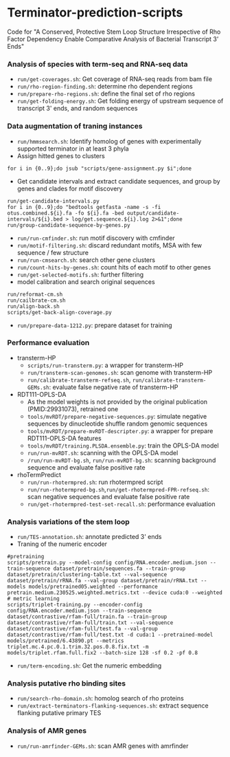 # Terminator-prediction-scripts
Code for "A Conserved, Protective Stem Loop Structure Irrespective of Rho Factor Dependency Enable Comparative Analysis of Bacterial Transcript 3’ Ends"

### Analysis of species with term-seq and RNA-seq data
- `run/get-coverages.sh`: Get coverage of RNA-seq reads from bam file
- `run/rho-region-finding.sh`: determine rho dependent regions
- `run/prepare-rho-regions.sh`: define the final set of rho regions
- `run/get-folding-energy.sh`: Get folding energy of upstream sequence of transcript 3' ends, and random sequences
  
### Data augmentation of traning instances
- `run/hmmsearch.sh`: Identify homolog of genes with experimentally supported terminator in at least 3 phyla
- Assign hitted genes to clusters
```{bash}
for i in {0..9};do jsub "scripts/gene-assignment.py $i";done
```
- Get candidate intervals and extract candidate sequences, and group by genes and clades for motif discovery
```{bash}
run/get-candidate-intervals.py
for i in {0..9};do "bedtools getfasta -name -s -fi otus.combined.${i}.fa -fo ${i}.fa -bed output/candidate-intervals/${i}.bed > log/get.sequence.${i}.log 2>&1";done
run/group-candidate-sequence-by-genes.py
```
- `run/run-cmfinder.sh`: run motif discovery with cmfinder
- `run/motif-filtering.sh`: discard redundant motifs, MSA with few sequence / few structure
- `run/run-cmsearch.sh`: search other gene clusters
- `run/count-hits-by-genes.sh`: count hits of each motif to other genes
- `run/get-selected-motifs.sh`: further filtering
- model calibration and search original sequences
```{bash}
run/reformat-cm.sh
run/cailbrate-cm.sh
run/align-back.sh
scripts/get-back-align-coverage.py
```
- `run/prepare-data-1212.py`: prepare dataset for training
  
### Performance evaluation 
- transterm-HP
  - `scripts/run-transterm.py`: a wrapper for transterm-HP
  - `run/transterm-scan-genomes.sh`: scan genome with transterm-HP
  - `run/calibrate-transterm-refseq.sh`, `run/calibrate-transterm-GEMs.sh`: evaluate false negative rate of transterm-HP
- RDT111-OPLS-DA
  - As the model weights is not provided by the original publication (PMID:29931073), retrained one
  - `tools/mvRDT/prepare-negative-sequences.py`: simulate negative sequences by dinucleotide shuffle random genomic sequences
  - `tools/mvRDT/prepare-mvRDT-descripter.py`: a wrapper for prepare RDT111-OPLS-DA features
  - `tools/mvRDT/training.PLSDA.ensemble.py`: train the OPLS-DA model
  - `run/run-mvRDT.sh`: scanning with the OPLS-DA model
  - `/run/run-mvRDT-bg.sh`, `run/run-mvRDT-bg.sh`: scanning background sequence and evaluate false positive rate
- rhoTermPredict  
  - `run/run-rhotermpred.sh`: run rhotermpred script
  - `run/run-rhotermpred-bg.sh`,`run/get-rhotermpred-FPR-refseq.sh`: scan negative sequences and evaluate false positive rate
  - `run/get-rhotermpred-test-set-recall.sh`: performance evaluation

  
### Analysis variations of the stem loop
- `run/TES-annotation.sh`: annotate predicted 3' ends
- Traning of the numeric encoder
```{bash}
#pretraining
scripts/pretrain.py --model-config config/RNA.encoder.medium.json --train-sequence dataset/pretrain/sequences.fa --train-group dataset/pretrain/clustering-table.txt --val-sequence dataset/pretrain/rRNA.fa --val-group dataset/pretrain/rRNA.txt --models models/pretrained05.weighted --performance pretrain.medium.230525.weighted.metrics.txt --device cuda:0 --weighted
# metric learning
scripts/triplet-training.py --encoder-config config/RNA.encoder.medium.json --train-sequence dataset/contrastive/rfam-full/train.fa --train-group dataset/contrastive/rfam-full/train.txt --val-sequence dataset/contrastive/rfam-full/test.fa --val-group dataset/contrastive/rfam-full/test.txt -d cuda:1 --pretrained-model models/pretrained/6.43890.pt --metrics triplet.mc.4.pc.0.1.trim.32.pos.0.8.fix.txt -m models/triplet.rfam.full.fix2 --batch-size 128 -sf 0.2 -pf 0.8 
```
- `run/term-encoding.sh`: Get the numeric embedding
  
### Analysis putative rho binding sites
- `run/search-rho-domain.sh`: homolog search of rho proteins
- `run/extract-terminators-flanking-sequences.sh`: extract sequence flanking putative primary TES
  
  
### Analysis of AMR genes
- `run/run-amrfinder-GEMs.sh`: scan AMR genes with amrfinder

  
  


